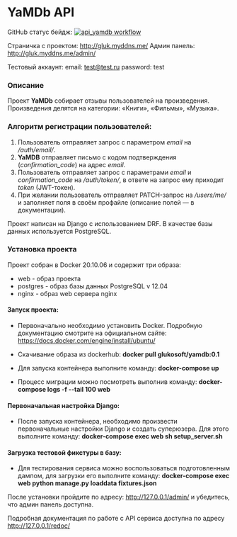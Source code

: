 # YaMDb API


GitHub статус бейдж: [![api_yamdb workflow](https://github.com/PGluk/yamdb_final/actions/workflows/yamdb_workflow.yml/badge.svg)](https://github.com/PGluk/yamdb_final/actions/workflows/yamdb_workflow.yml)

Страничка с проектом: <http://gluk.myddns.me/>
Админ панель: <http://gluk.myddns.me/admin/>

Тестовый аккаунт:
email: test@test.ru
password: test

### Описание
Проект **YaMDb** собирает отзывы пользователей на произведения. Произведения делятся на категории: «Книги», «Фильмы», «Музыка».

### Алгоритм регистрации пользователей:
1. Пользователь отправляет запрос с параметром *email* на */auth/email/*.
2. **YaMDB** отправляет письмо с кодом подтверждения (*confirmation_code*) на адрес *email*.
3. Пользователь отправляет запрос с параметрами *email* и *confirmation_code* на */auth/token/*, в ответе на запрос ему приходит *token* (JWT-токен).
4. При желании пользователь отправляет PATCH-запрос на */users/me/* и заполняет поля в своём профайле (описание полей — в документации).

Проект написан на Django с использованием DRF. В качестве базы данных используется PostgreSQL. 

### Установка проекта
Проект собран в Docker 20.10.06 и содержит три образа:
- web - образ проекта
- postgres - образ базы данных PostgreSQL v 12.04
- nginx - образ web сервера nginx 

#### Запуск проекта:
- Первоначально необходимо установить Docker.
  Подробную документацию смотрите на официальном сайте: <https://docs.docker.com/engine/install/ubuntu/>

- Скачивание образа из dockerhub:
  **docker pull glukosoft/yamdb:0.1**

- Для запуска контейнера выполните команду:
  **docker-compose up**

- Процесс миграции можно посмотреть выполнив команду:
  **docker-compose logs -f --tail 100 web**

#### Первоначальная настройка Django:
- После запуска контейнера, необходимо произвести первоначальные настройки Django и создать суперюзера.
Для этого выполните команду: **docker-compose exec web sh setup_server.sh**

#### Загрузка тестовой фикстуры в базу:
- Для тестирования сервиса можно воспользоваться подготовленным дампом, для загрузки его выполните команду:
**docker-compose exec web python manage.py loaddata fixtures.json**

После установки пройдите по адресу: <http://127.0.0.1/admin/> и убедитесь, что админ панель доступна.

Подробная документация по работе с API сервиса доступна по адресу <http://127.0.0.1/redoc/>
